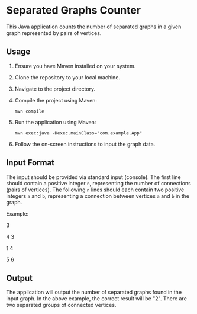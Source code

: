 # Separated Graphs Counter

This Java application counts the number of separated graphs in a given graph represented by pairs of vertices.

## Usage

1. Ensure you have Maven installed on your system.

2. Clone the repository to your local machine.

3. Navigate to the project directory.

4. Compile the project using Maven:

   `mvn compile`

5. Run the application using Maven:

   `mvn exec:java -Dexec.mainClass="com.example.App"`

6. Follow the on-screen instructions to input the graph data.

## Input Format

The input should be provided via standard input (console). The first line should contain a positive integer `n`, representing the number of connections (pairs of vertices). The following `n` lines should each contain two positive integers `a` and `b`, representing a connection between vertices `a` and `b` in the graph.

Example:

3

4 3

1 4

5 6

## Output

The application will output the number of separated graphs found in the input graph. In the above example, the correct result will be "2". There are two separated groups of connected vertices.
